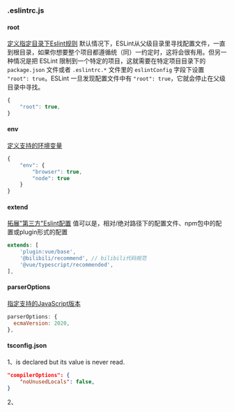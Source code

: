 ### .eslintrc.js
#### root
[定义指定目录下Eslint规则](https://eslint.org/docs/user-guide/configuring/configuration-files#cascading-and-hierarchy)
默认情况下，ESLint从父级目录里寻找配置文件，一直到根目录，如果你想要整个项目都遵循统（同）一约定时，这将会很有用。但另一种情况是把 ESLint 限制到一个特定的项目，这就需要在特定项目目录下的 `package.json` 文件或者 `.eslintrc.*` 文件里的 `eslintConfig` 字段下设置 `"root": true`。ESLint 一旦发现配置文件中有 `"root": true`，它就会停止在父级目录中寻找。
```js
{
	"root": true,
}
```
#### env
[定义支持的环境变量](https://eslint.org/docs/user-guide/configuring/language-options#specifying-environments)
```js
{
	"env": {
		"browser": true,
		"node": true
    }
}
```
#### extend
[拓展"第三方"Eslint配置](https://eslint.org/docs/user-guide/configuring/configuration-files#extending-configuration-files)
值可以是，相对/绝对路径下的配置文件、npm包中的配置或plugin形式的配置
```js
extends: [  
	'plugin:vue/base',  
	'@bilibili/recommend', // bilibili代码规范  
	'@vue/typescript/recommended',  
],
```
#### parserOptions
[指定支持的JavaScript版本](https://eslint.org/docs/user-guide/configuring/language-options#specifying-parser-options)
```js
parserOptions: {  
  ecmaVersion: 2020,  
},
```
#### tsconfig.json
1、is declared but its value is never read.
```json
"compilerOptions": {
	"noUnusedLocals": false,
}
```
2、